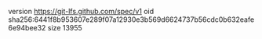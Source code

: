 version https://git-lfs.github.com/spec/v1
oid sha256:6441f8b953607e289f07a12930e3b569d6624737b56cdc0b632eafe6e94bee32
size 13955
